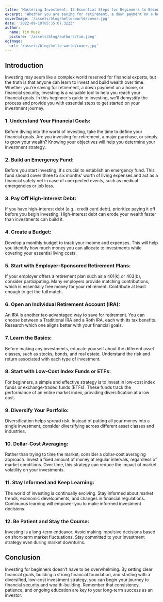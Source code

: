 ```yaml
---
title: 'Mastering Investment: 12 Essential Steps for Beginners to Become Pros'
excerpt: 'Whether you are saving for retirement, a down payment on a home, or financial security, investing is a valuable tool to help you reach your financial goals. In this beginners guide to investing, we will demystify the process and provide you with essential steps to get started on your investment journey.'
coverImage: '/assets/blog/hello-world/cover.jpg'
date: '2022-09-10T05:35:07.322Z'
author:
  name: Tim Musk
  picture: '/assets/blog/authors/tim.jpeg'
ogImage:
  url: '/assets/blog/hello-world/cover.jpg'
---
```




## **Introduction**

Investing may seem like a complex world reserved for financial experts, but the truth is that anyone can learn to invest and build wealth over time. Whether you're saving for retirement, a down payment on a home, or financial security, investing is a valuable tool to help you reach your financial goals. In this beginner's guide to investing, we'll demystify the process and provide you with essential steps to get started on your investment journey.

### 1. Understand Your Financial Goals:

Before diving into the world of investing, take the time to define your financial goals. Are you investing for retirement, a major purchase, or simply to grow your wealth? Knowing your objectives will help you determine your investment strategy.

### 2. Build an Emergency Fund:

Before you start investing, it's crucial to establish an emergency fund. This fund should cover three to six months' worth of living expenses and act as a financial safety net in case of unexpected events, such as medical emergencies or job loss.

### 3. Pay Off High-Interest Debt:

If you have high-interest debt (e.g., credit card debt), prioritize paying it off before you begin investing. High-interest debt can erode your wealth faster than investments can build it.

### 4. Create a Budget:

Develop a monthly budget to track your income and expenses. This will help you identify how much money you can allocate to investments while covering your essential living costs.

### 5. Start with Employer-Sponsored Retirement Plans:

If your employer offers a retirement plan such as a 401(k) or 403(b), consider participating. Many employers provide matching contributions, which is essentially free money for your retirement. Contribute at least enough to get the full match.

### 6. Open an Individual Retirement Account (IRA):

An IRA is another tax-advantaged way to save for retirement. You can choose between a Traditional IRA and a Roth IRA, each with its tax benefits. Research which one aligns better with your financial goals.

### 7. Learn the Basics:

Before making any investments, educate yourself about the different asset classes, such as stocks, bonds, and real estate. Understand the risk and return associated with each type of investment.

### 8. Start with Low-Cost Index Funds or ETFs:

For beginners, a simple and effective strategy is to invest in low-cost index funds or exchange-traded funds (ETFs). These funds track the performance of an entire market index, providing diversification at a low cost.

### 9. Diversify Your Portfolio:

Diversification helps spread risk. Instead of putting all your money into a single investment, consider diversifying across different asset classes and industries.

### 10. Dollar-Cost Averaging:

Rather than trying to time the market, consider a dollar-cost averaging approach. Invest a fixed amount of money at regular intervals, regardless of market conditions. Over time, this strategy can reduce the impact of market volatility on your investments.

### 11. Stay Informed and Keep Learning:

The world of investing is continually evolving. Stay informed about market trends, economic developments, and changes in financial regulations. Continuous learning will empower you to make informed investment decisions.

### 12. Be Patient and Stay the Course:

Investing is a long-term endeavor. Avoid making impulsive decisions based on short-term market fluctuations. Stay committed to your investment strategy even during market downturns.

## Conclusion

Investing for beginners doesn't have to be overwhelming. By setting clear financial goals, building a strong financial foundation, and starting with a diversified, low-cost investment strategy, you can begin your journey to financial security and wealth-building. Remember that consistency, patience, and ongoing education are key to your long-term success as an investor.